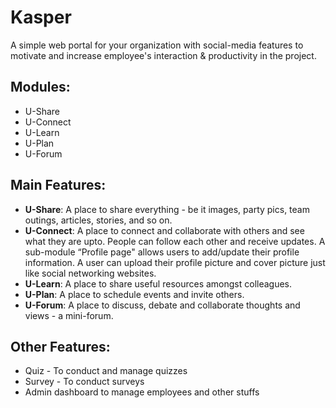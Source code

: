 # Kasper
A simple web portal for your organization with social-media features to motivate and increase employee's interaction & productivity in the project.

## Modules:
* U-Share
* U-Connect
*	U-Learn
*	U-Plan
*	U-Forum

## Main Features:
* **U-Share**:
  A place to share everything - be it images, party pics, team outings, articles, stories, and so on.
* **U-Connect**: 
  A place to connect and collaborate with others and see what they are upto. People can follow each other and receive updates. A sub-module “Profile page" allows users to add/update their profile information. A user can upload their profile picture and cover picture just like social networking websites.
* **U-Learn**:
  A place to share useful resources amongst colleagues.
* **U-Plan**:
  A place to schedule events and invite others.
* **U-Forum**:
  A place to discuss, debate and collaborate thoughts and views - a mini-forum.

## Other Features:
* Quiz - To conduct and manage quizzes
* Survey - To conduct surveys
* Admin dashboard to manage employees and other stuffs
